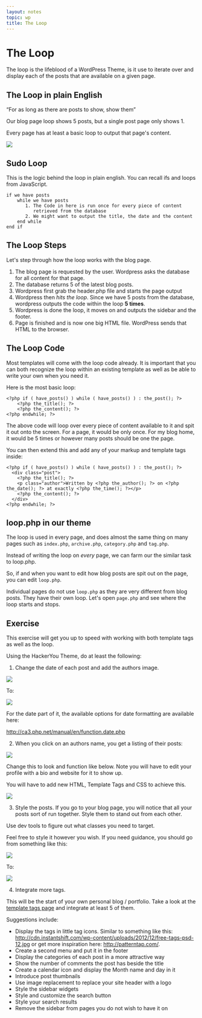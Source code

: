 ```yaml
---
layout: notes
topic: wp
title: The Loop
---
```


# The Loop

The loop is the lifeblood of a WordPress Theme, is it use to iterate over and display each of the posts that are available on a given page.

## The Loop in plain English

“For as long as there are posts to show, show them”

Our blog page loop shows 5 posts, but a single post page only shows 1.

Every page has at least a basic loop to output that page's content.

![](http://cl.ly/C20B/Screen%20Shot%202011-11-22%20at%205.58.51%20PM.png)

## Sudo Loop

This is the logic behind the loop in plain english. You can recall ifs and loops from JavaScript.

	if we have posts
	    while we have posts
	       1. The Code in here is run once for every piece of content 
	          retrieved from the database
	       2. We might want to output the title, the date and the content
	    end while
	end if

## The Loop Steps

Let's step through how the loop works with the blog page.

1. The blog page is requested by the user. Wordpress asks the database for all content for that page.
2. The database returns 5 of the latest blog posts.
3. Wordpress first grab the header.php file and starts the page output
4. Wordpress then _hits the loop_. Since we have 5 posts from the database, wordpress outputs the code within the loop __5 times__.
5. Wordpress is done the loop, it moves on and outputs the sidebar and the footer.
6. Page is finished and is now one big HTML file. WordPress sends that HTML to the browser.


## The Loop Code

Most templates will come with the loop code already. It is important that you can both recognize the loop within an existing template as well as be able to write your own when you need it.

Here is the most basic loop:

	<?php if ( have_posts() ) while ( have_posts() ) : the_post(); ?>
		<?php the_title(); ?>
		<?php the_content(); ?>
	<?php endwhile; ?>

The above code will loop over every piece of content available to it and spit it out onto the screen. For a page, it would be only once. For my blog home, it would be 5 times or however many posts should be one the page. 

You can then extend this and add any of your markup and template tags inside:

	<?php if ( have_posts() ) while ( have_posts() ) : the_post(); ?>
	  <div class="post">
	    <?php the_title(); ?>
	    <p class="author">Written by <?php the_author(); ?> on <?php the_date(); ?> at exactly <?php the_time(); ?></p>
	    <?php the_content(); ?>
	  </div>
	<?php endwhile; ?>

## loop.php in our theme
The loop is used in every page, and does almost the same thing on many pages such as `index.php`, `archive.php`, `category.php` and `tag.php`.

Instead of writing the loop on _every_ page, we can farm our the similar task to loop.php. 

So, if and when you want to edit how blog posts are spit out on the page, you can edit `loop.php`.

Individual pages do not use `loop.php` as they are very different from blog posts. They have their own loop. Let's open `page.php` and see where the loop starts and stops.

## Exercise

This exercise will get you up to speed with working with both template tags as well as the loop.

Using the HackerYou Theme, do at least the following:

1. Change the date of each post and add the authors image. 

![](http://wes.io/UJET/content)

To:

![](http://wes.io/UIJs/content)

For the date part of it, the available options for date formatting are available here:

<http://ca3.php.net/manual/en/function.date.php>

2. When you click on an authors name, you get a listing of their posts:

![](http://wes.io/UIAl/content)

Change this to look and function like below. Note you will have to edit your profile with a bio and website for it to show up.

You will have to add new HTML, Template Tags and CSS to achieve this. 

![](http://wes.io/UIg9/content)

3. Style the posts. If you go to your blog page, you will notice that all your posts sort of run together. Style them to stand out from each other.

Use dev tools to figure out what classes you need to target.

Feel free to style it however you wish. If you need guidance, you should go from something like this:

![](http://wes.io/UIJr/content)

To:

![](http://wes.io/UI9X/content)

4. Integrate more tags.

This will be the start of your own personal blog / portfolio. Take a look at the [template tags page](https://codex.wordpress.org/Template_Tags) and integrate at least 5 of them. 

Suggestions include:

* Display the tags in little tag icons. Similar to something like this: <http://cdn.instantshift.com/wp-content/uploads/2012/12/free-tags-psd-12.jpg> or get more inspiration here:  <http://patterntap.com/>. 
* Create a second menu and put it in the footer
* Display the categories of each post in a more attractive way
* Show the number of comments the post has beside the title
* Create a calendar icon and display the Month name and day in it
* Introduce post thumbnails
* Use image replacement to replace your site header with a logo
* Style the sidebar widgets
* Style and customize the search button
* Style your search results
* Remove the sidebar from pages you do not wish to have it on
